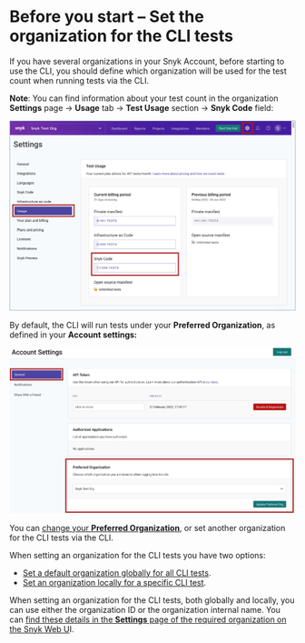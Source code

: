 # Before you start – Set the organization for the CLI tests

If you have several organizations in your Snyk Account, before starting to use the CLI, you should define which organization will be used for the test count when running tests via the CLI.

**Note**: You can find information about your test count in the organization **Settings** page -> **Usage** tab -> **Test Usage** section -> **Snyk Code** field:

![](<../../../../.gitbook/assets/snyk Code - CLI - Test Count.png>)

By default, the CLI will run tests under your **Preferred Organization**, as defined in your **Account settings:**

![](<../../../../.gitbook/assets/image (180).png>)

You can [change your **Preferred Organization**](https://docs.snyk.io/features/user-and-group-management/managing-groups-and-organizations/manage-snyk-organizations#setting-your-preferred-organization), or set another organization for the CLI tests via the CLI.

When setting an organization for the CLI tests you have two options:

* [Set a default organization globally for all CLI tests](setting-the-default-organization-for-all-cli-tests.md).
* [Set an organization locally for a specific CLI test](setting-an-organization-for-a-specific-cli-test.md).

When setting an organization for the CLI tests, both globally and locally, you can use either the organization ID or the organization internal name. You can [find these details in the **Settings** page of the required organization on the Snyk Web U](finding-the-snyk-id-and-internal-name-of-an-organization.md)I.

